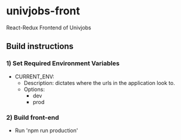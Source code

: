 # univjobs-front
React-Redux Frontend of Univjobs

## Build instructions
### 1) Set Required Environment Variables

- CURRENT_ENV:
    - Description: dictates where the urls in the application look to.
    - Options:
        - dev
        - prod

### 2) Build front-end
- Run 'npm run production'
